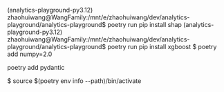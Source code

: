 

(analytics-playground-py3.12) zhaohuiwang@WangFamily:/mnt/e/zhaohuiwang/dev/analytics-playground/analytics-playground$ poetry run pip install shap
(analytics-playground-py3.12) zhaohuiwang@WangFamily:/mnt/e/zhaohuiwang/dev/analytics-playground/analytics-playground$ poetry run pip install xgboost
$ poetry add numpy=2.0

poetry add pydantic

$ source $(poetry env info --path)/bin/activate